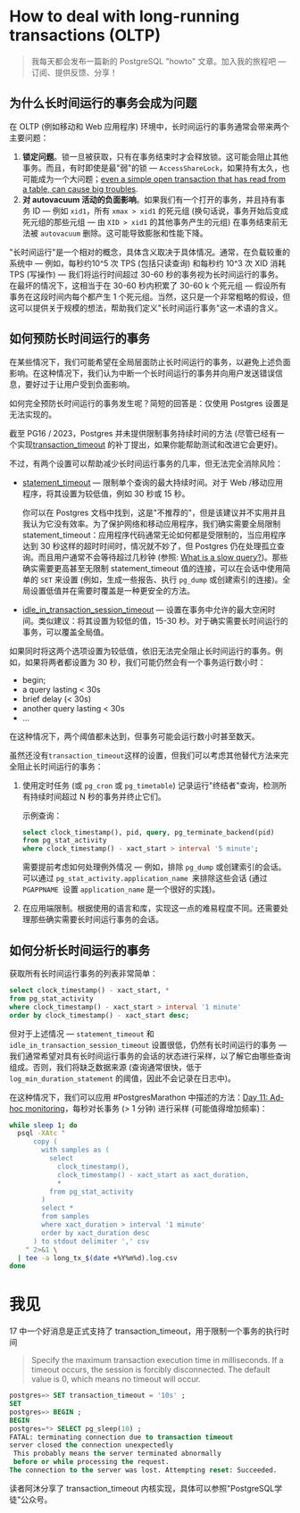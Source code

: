 # How to deal with long-running transactions (OLTP)

>我每天都会发布一篇新的 PostgreSQL "howto" 文章。加入我的旅程吧 — 订阅、提供反馈、分享！

## 为什么长时间运行的事务会成为问题

在 OLTP (例如移动和 Web 应用程序) 环境中，长时间运行的事务通常会带来两个主要问题：

1. **锁定问题**。锁一旦被获取，只有在事务结束时才会释放锁。这可能会阻止其他事务。而且，有时即使是最"弱"的锁 — `AccessShareLock`，如果持有太久，也可能成为一个大问题；[even a simple open transaction that has read from a table, can cause big troubles](https://postgres.ai/blog/20210923-zero-downtime-postgres-schema-migrations-lock-timeout-and-retries#problem-demonstration).
2. **对 autovacuum 活动的负面影响**。如果我们有一个打开的事务，并且持有事务 ID — 例如 `xid1`，所有 `xmax > xid1` 的死元组 (换句话说，事务开始后变成死元组的那些元组 — 由 `XID > xid1` 的其他事务产生的元组) 在事务结束前无法被 `autovacuum` 删除。这可能导致膨胀和性能下降。

"长时间运行"是一个相对的概念，具体含义取决于具体情况。通常，在负载较重的系统中 — 例如，每秒约10^5 次 TPS (包括只读查询) 和每秒约 10^3 次 XID 消耗 TPS (写操作) — 我们将运行时间超过 30-60 秒的事务视为长时间运行的事务。在最坏的情况下，这相当于在 30-60 秒内积累了 30-60 k 个死元组 — 假设所有事务在这段时间内每个都产生 1 个死元组。当然，这只是一个非常粗略的假设，但这可以提供关于规模的想法，帮助我们定义"长时间运行事务"这一术语的含义。

## 如何预防长时间运行的事务

在某些情况下，我们可能希望在全局层面防止长时间运行的事务，以避免上述负面影响。在这种情况下，我们认为中断一个长时间运行的事务并向用户发送错误信息，要好过于让用户受到负面影响。

如何完全预防长时间运行的事务发生呢？简短的回答是：仅使用 Postgres 设置是无法实现的。

截至 PG16 / 2023，Postgres 并未提供限制事务持续时间的方法 (尽管已经有一个实现[transaction_timeout](https://commitfest.postgresql.org/45/4040/) 的补丁提出，如果你能帮助测试和改进它会更好)。

不过，有两个设置可以帮助减少长时间运行事务的几率，但无法完全消除风险：

- [statement_timeout](https://postgresqlco.nf/doc/en/param/statement_timeout/) — 限制单个查询的最大持续时间。对于 Web /移动应用程序，将其设置为较低值，例如 30 秒或 15 秒。

  你可以在 Postgres 文档中找到，这是"不推荐的"，但是该建议并不实用并且我认为它没有效率。为了保护网络和移动应用程序，我们确实需要全局限制 statement_timeout：应用程序代码通常无论如何都是受限制的，当应用程序达到 30 秒这样的超时时间时，情况就不妙了，但 Postgres 仍在处理孤立查询。而且用户通常不会等待超过几秒钟 (参照: [What is a slow query?](https://postgres.ai/blog/20210909-what-is-a-slow-sql-query))。那些确实需要更高甚至无限制 statement_timeout 值的连接，可以在会话中使用简单的 `SET` 来设置 (例如，生成一些报告、执行 `pg_dump` 或创建索引的连接)。全局设置低值并在需要时覆盖是一种更安全的方法。

- [idle_in_transaction_session_timeout](https://postgresqlco.nf/doc/en/param/idle_in_transaction_session_timeout/) — 设置在事务中允许的最大空闲时间。类似建议：将其设置为较低的值，15-30 秒。对于确实需要长时间运行的事务，可以覆盖全局值。

如果同时将这两个选项设置为较低值，依旧无法完全阻止长时间运行的事务。例如，如果将两者都设置为 30 秒，我们可能仍然会有一个事务运行数小时：

- begin;
- a query lasting <  30s
- brief delay (< 30s)
- another query lasting < 30s
- ...

在这种情况下，两个阈值都未达到，但事务可能会运行数小时甚至数天。

虽然还没有`transaction_timeout`这样的设置，但我们可以考虑其他替代方法来完全阻止长时间运行的事务：

1. 使用定时任务 (或 `pg_cron` 或 `pg_timetable`) 记录运行"终结者"查询，检测所有持续时间超过 N 秒的事务并终止它们。

   示例查询：

   ~~~sql
   select clock_timestamp(), pid, query, pg_terminate_backend(pid)
   from pg_stat_activity
   where clock_timestamp() - xact_start > interval '5 minute';
   ~~~

   需要提前考虑如何处理例外情况 — 例如，排除 `pg_dump` 或创建索引的会话。可以通过 `pg_stat_activity.application_name `来排除这些会话 (通过 `PGAPPNAME `设置 `application_name` 是一个很好的实践)。

2. 在应用端限制。根据使用的语言和库，实现这一点的难易程度不同。还需要处理那些确实需要长时间运行事务的会话。

## 如何分析长时间运行的事务

获取所有长时间运行事务的列表非常简单：

```sql
select clock_timestamp() - xact_start, *
from pg_stat_activity
where clock_timestamp() - xact_start > interval '1 minute'
order by clock_timestamp() - xact_start desc;
```

但对于上述情况 — `statement_timeout` 和 `idle_in_transaction_session_timeout` 设置很低，仍然有长时间运行的事务 — 我们通常希望对具有长时间运行事务的会话的状态进行采样，以了解它由哪些查询组成。否则，我们将缺乏数据来源 (查询通常很快，低于 `log_min_duration_statement` 的阈值，因此不会记录在日志中)。

在这种情况下，我们可以应用 #PostgresMarathon 中描述的方法：[Day 11: Ad-hoc monitoring]()，每秒对长事务 (> 1 分钟) 进行采样 (可能值得增加频率)：

```bash
while sleep 1; do
  psql -XAtc "
      copy (
        with samples as (
          select
            clock_timestamp(),
            clock_timestamp() - xact_start as xact_duration,
            *
          from pg_stat_activity
        )
        select *
        from samples
        where xact_duration > interval '1 minute'
        order by xact_duration desc
      ) to stdout delimiter ',' csv
    " 2>&1 \
  | tee -a long_tx_$(date +%Y%m%d).log.csv
done
```

# 我见

17 中一个好消息是正式支持了 transaction_timeout，用于限制一个事务的执行时间

>Specify the maximum transaction execution time in milliseconds. If a timeout occurs, the session is forcibly disconnected. The default value is 0, which means no timeout will occur.

~~~sql
postgres=> SET transaction_timeout = '10s' ; 
SET
postgres=> BEGIN ; 
BEGIN
postgres=*> SELECT pg_sleep(10) ;
FATAL: terminating connection due to transaction timeout
server closed the connection unexpectedly
 This probably means the server terminated abnormally
 before or while processing the request.
The connection to the server was lost. Attempting reset: Succeeded.
~~~

读者阿沐分享了 transaction_timeout 内核实现，具体可以参照"PostgreSQL学徒"公众号。

